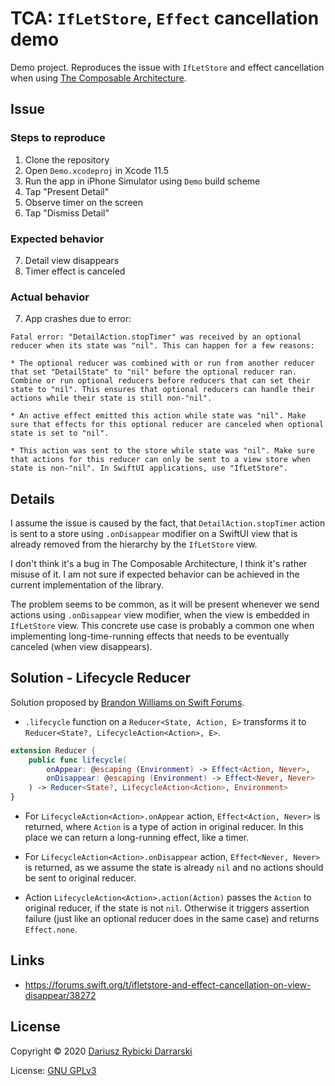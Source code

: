 # TCA: `IfLetStore`, `Effect` cancellation demo

Demo project. Reproduces the issue with `IfLetStore` and effect cancellation when using [The Composable Architecture](https://github.com/pointfreeco/swift-composable-architecture).

## Issue

### Steps to reproduce

1. Clone the repository
2. Open `Demo.xcodeproj` in Xcode 11.5
3. Run the app in iPhone Simulator using `Demo` build scheme
4. Tap "Present Detail"
5. Observe timer on the screen
6. Tap "Dismiss Detail"

### Expected behavior

7. Detail view disappears
8. Timer effect is canceled

### Actual behavior

7. App crashes due to error:

```
Fatal error: "DetailAction.stopTimer" was received by an optional reducer when its state was "nil". This can happen for a few reasons:

* The optional reducer was combined with or run from another reducer that set "DetailState" to "nil" before the optional reducer ran. Combine or run optional reducers before reducers that can set their state to "nil". This ensures that optional reducers can handle their actions while their state is still non-"nil".

* An active effect emitted this action while state was "nil". Make sure that effects for this optional reducer are canceled when optional state is set to "nil".

* This action was sent to the store while state was "nil". Make sure that actions for this reducer can only be sent to a view store when state is non-"nil". In SwiftUI applications, use "IfLetStore".
```

## Details

I assume the issue is caused by the fact, that `DetailAction.stopTimer` action is sent to a store using `.onDisappear` modifier on a SwiftUI view that is already removed from the hierarchy by the `IfLetStore` view. 

I don't think it's a bug in The Composable Architecture, I think it's rather misuse of it. I am not sure if expected behavior can be achieved in the current implementation of the library.

The problem seems to be common, as it will be present whenever we send actions using `.onDisappear` view modifier, when the view is embedded in `IfLetStore` view. This concrete use case is probably a common one when implementing long-time-running effects that needs to be eventually canceled (when view disappears).

## Solution - Lifecycle Reducer

Solution proposed by [Brandon Williams on Swift Forums](https://forums.swift.org/t/ifletstore-and-effect-cancellation-on-view-disappear/38272/2?u=darrarski).

- `.lifecycle` function on a `Reducer<State, Action, E>` transforms it to `Reducer<State?, LifecycleAction<Action>, E>`.

```swift
extension Reducer {
    public func lifecycle(
        onAppear: @escaping (Environment) -> Effect<Action, Never>,
        onDisappear: @escaping (Environment) -> Effect<Never, Never>
    ) -> Reducer<State?, LifecycleAction<Action>, Environment>
}
```

- For `LifecycleAction<Action>.onAppear` action, `Effect<Action, Never>` is returned, where `Action` is a type of action in original reducer. In this place we can return a long-running effect, like a timer.

- For `LifecycleAction<Action>.onDisappear` action, `Effect<Never, Never>` is returned, as we assume the state is already `nil` and no actions should be sent to original reducer.

- Action `LifecycleAction<Action>.action(Action)` passes the `Action` to original reducer, if the state is not `nil`. Otherwise it triggers assertion failure (just like an optional reducer does in the same case) and returns `Effect.none`.

## Links

- https://forums.swift.org/t/ifletstore-and-effect-cancellation-on-view-disappear/38272

## License

Copyright © 2020 [Dariusz Rybicki Darrarski](http://www.darrarski.pl)

License: [GNU GPLv3](LICENSE)
